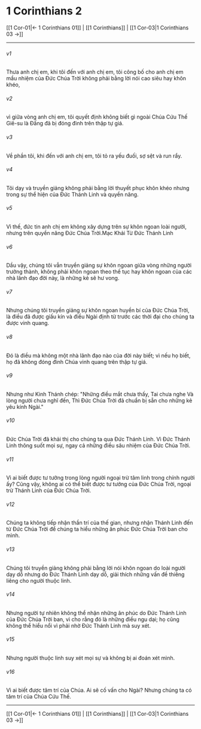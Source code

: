 # 1 Corinthians 2

[[1 Cor-01|← 1 Corinthians 01]] | [[1 Corinthians]] | [[1 Cor-03|1 Corinthians 03 →]]
***



###### v1 
Thưa anh chị em, khi tôi đến với anh chị em, tôi công bố cho anh chị em mầu nhiệm của Đức Chúa Trời không phải bằng lời nói cao siêu hay khôn khéo, 

###### v2 
vì giữa vòng anh chị em, tôi quyết định không biết gì ngoài Chúa Cứu Thế Giê-su là Đấng đã bị đóng đinh trên thập tự giá. 

###### v3 
Về phần tôi, khi đến với anh chị em, tôi tỏ ra yếu đuối, sợ sệt và run rẩy. 

###### v4 
Tôi dạy và truyền giảng không phải bằng lời thuyết phục khôn khéo nhưng trong sự thể hiện của Đức Thánh Linh và quyền năng. 

###### v5 
Vì thế, đức tin anh chị em không xây dựng trên sự khôn ngoan loài người, nhưng trên quyền năng Đức Chúa Trời.Mạc Khải Từ Đức Thánh Linh 

###### v6 
Dầu vậy, chúng tôi vẫn truyền giảng sự khôn ngoan giữa vòng những người trưởng thành, không phải khôn ngoan theo thế tục hay khôn ngoan của các nhà lãnh đạo đời này, là những kẻ sẽ hư vong. 

###### v7 
Nhưng chúng tôi truyền giảng sự khôn ngoan huyền bí của Đức Chúa Trời, là điều đã được giấu kín và điều Ngài định từ trước các thời đại cho chúng ta được vinh quang. 

###### v8 
Đó là điều mà không một nhà lãnh đạo nào của đời này biết; vì nếu họ biết, họ đã không đóng đinh Chúa vinh quang trên thập tự giá. 

###### v9 
Nhưng như Kinh Thánh chép: "Những điều mắt chưa thấy, Tai chưa nghe Và lòng người chưa nghĩ đến, Thì Đức Chúa Trời đã chuẩn bị sẵn cho những kẻ yêu kính Ngài." 

###### v10 
Đức Chúa Trời đã khải thị cho chúng ta qua Đức Thánh Linh. Vì Đức Thánh Linh thông suốt mọi sự, ngay cả những điều sâu nhiệm của Đức Chúa Trời. 

###### v11 
Vì ai biết được tư tưởng trong lòng người ngoại trừ tâm linh trong chính người ấy? Cũng vậy, không ai có thể biết được tư tưởng của Đức Chúa Trời, ngoại trừ Thánh Linh của Đức Chúa Trời. 

###### v12 
Chúng ta không tiếp nhận thần trí của thế gian, nhưng nhận Thánh Linh đến từ Đức Chúa Trời để chúng ta hiểu những ân phúc Đức Chúa Trời ban cho mình. 

###### v13 
Chúng tôi truyền giảng không phải bằng lời nói khôn ngoan do loài người dạy dỗ nhưng do Đức Thánh Linh dạy dỗ, giải thích những vấn đề thiêng liêng cho người thuộc linh. 

###### v14 
Nhưng người tự nhiên không thể nhận những ân phúc do Đức Thánh Linh của Đức Chúa Trời ban, vì cho rằng đó là những điều ngu dại; họ cũng không thể hiểu nổi vì phải nhờ Đức Thánh Linh mà suy xét. 

###### v15 
Nhưng người thuộc linh suy xét mọi sự và không bị ai đoán xét mình. 

###### v16 
Vì ai biết được tâm trí của Chúa. Ai sẽ cố vấn cho Ngài? Nhưng chúng ta có tâm trí của Chúa Cứu Thế.

***
[[1 Cor-01|← 1 Corinthians 01]] | [[1 Corinthians]] | [[1 Cor-03|1 Corinthians 03 →]]

